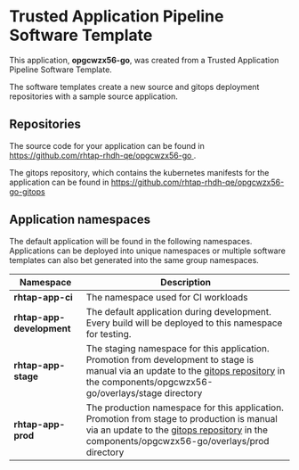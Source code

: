 # Trusted Application Pipeline Software Template

This application, **opgcwzx56-go**, was created from a Trusted Application Pipeline Software Template.

The software templates create a new source and gitops deployment repositories with a sample source application. 

## Repositories

The source code for your application can be found in [https://github.com/rhtap-rhdh-qe/opgcwzx56-go ](https://github.com/rhtap-rhdh-qe/opgcwzx56-go ).
 
The gitops repository, which contains the kubernetes manifests for the application can be found in 
[https://github.com/rhtap-rhdh-qe/opgcwzx56-go-gitops ](https://github.com/rhtap-rhdh-qe/opgcwzx56-go-gitops ) 

## Application namespaces 

The default application will be found in the following namespaces. Applications can be deployed into unique namespaces or multiple software templates can also bet generated into the same group namespaces.  

|  Namespace   |  Description   |  
| -------- | -------- |
| **rhtap-app-ci** | The namespace used for CI workloads |
| **rhtap-app-development** | The default application during development. Every build will be deployed to this namespace for testing. |
| **rhtap-app-stage** | The staging namespace for this application. Promotion from development to stage is manual via an update to the [gitops repository](https://github.com/rhtap-rhdh-qe/opgcwzx56-go-gitops ) in the components/opgcwzx56-go/overlays/stage directory |
| **rhtap-app-prod** | The production namespace for this application. Promotion from stage to production is manual via an update to the [gitops repository](https://github.com/rhtap-rhdh-qe/opgcwzx56-go-gitops ) in the components/opgcwzx56-go/overlays/prod directory |